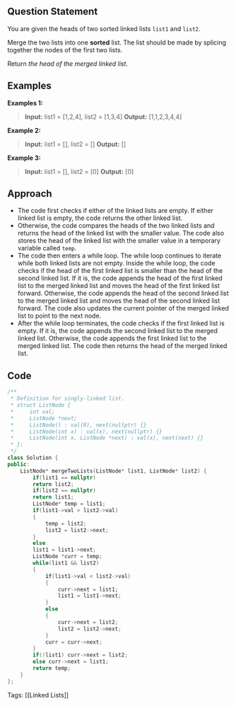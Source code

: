## Question Statement

You are given the heads of two sorted linked lists `list1` and `list2`.

Merge the two lists into one **sorted** list. The list should be made by splicing together the nodes of the first two lists.

Return _the head of the merged linked list_.

## Examples

**Examples 1:**
> **Input:** list1 = [1,2,4], list2 = [1,3,4]
> **Output:** [1,1,2,3,4,4]

**Example 2:**
> **Input:** list1 = [], list2 = []
> **Output:** []

**Example 3:**
> **Input:** list1 = [], list2 = [0]
> **Output:** [0]

## Approach

- The code first checks if either of the linked lists are empty. If either linked list is empty, the code returns the other linked list.
- Otherwise, the code compares the heads of the two linked lists and returns the head of the linked list with the smaller value. The code also stores the head of the linked list with the smaller value in a temporary variable called `temp`.
- The code then enters a while loop. The while loop continues to iterate while both linked lists are not empty. Inside the while loop, the code checks if the head of the first linked list is smaller than the head of the second linked list. If it is, the code appends the head of the first linked list to the merged linked list and moves the head of the first linked list forward. Otherwise, the code appends the head of the second linked list to the merged linked list and moves the head of the second linked list forward. The code also updates the current pointer of the merged linked list to point to the next node.
- After the while loop terminates, the code checks if the first linked list is empty. If it is, the code appends the second linked list to the merged linked list. Otherwise, the code appends the first linked list to the merged linked list. The code then returns the head of the merged linked list.

## Code

```cpp
/**
 * Definition for singly-linked list.
 * struct ListNode {
 *     int val;
 *     ListNode *next;
 *     ListNode() : val(0), next(nullptr) {}
 *     ListNode(int x) : val(x), next(nullptr) {}
 *     ListNode(int x, ListNode *next) : val(x), next(next) {}
 * };
 */
class Solution {
public:
    ListNode* mergeTwoLists(ListNode* list1, ListNode* list2) {
        if(list1 == nullptr)
        return list2;
        if(list2 == nullptr)
        return list1;
        ListNode* temp = list1;
        if(list1->val > list2->val)
        {
            temp = list2;
            list2 = list2->next;
        }
        else
        list1 = list1->next;
        ListNode *curr = temp;
        while(list1 && list2)
        {
            if(list1->val < list2->val)
            {
                curr->next = list1;
                list1 = list1->next; 
            }
            else
            {
                curr->next = list2;
                list2 = list2->next;
            }
            curr = curr->next;
        }
        if(!list1) curr->next = list2;
        else curr->next = list1;
        return temp;
    }
};
```

Tags: [[Linked Lists]]
